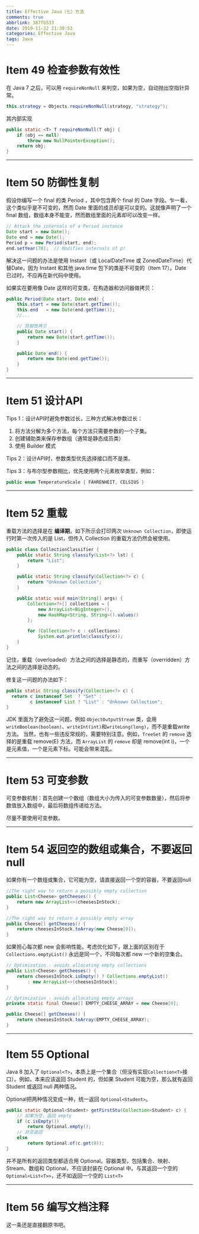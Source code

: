 ```yaml
---
title: Effective Java（七）方法
comments: true
abbrlink: 387fb533
date: 2019-11-22 21:39:53
categories: Effective Java
tags: Java
---
```



# Item 49 检查参数有效性

在 Java 7 之后，可以用 `requireNonNull` 来判空，如果为空，自动抛出空指针异常。

```java
this.strategy = Objects.requireNonNull(strategy, "strategy");
```

<!-- more -->

其内部实现

```java
public static <T> T requireNonNull(T obj) {
    if (obj == null)
        throw new NullPointerException();
    return obj;
}
```

---

# Item 50 防御性复制

假设你编写一个 final 的类 Period  ，其中包含两个 final 的 Date 字段。乍一看，这个类似乎是不可变的，然而 Date 里面的成员却是可以变的。这就像声明了一个 final 数组，数组本身不能变，然而数组里面的元素却可以改变一样。

```java
// Attack the internals of a Period instance
Date start = new Date();
Date end = new Date();
Period p = new Period(start, end);
end.setYear(78);  // Modifies internals of p!
```

解决这一问题的办法是使用 Instant（或 LocalDateTime 或 ZonedDateTime）代替Date，因为 Instant 和其他 java.time 包下的类是不可变的（Item 17）。Date 已过时，不应再在新代码中使用。

如果实在要用像 Date 这样的可变类，在构造器和访问器做拷贝：

```java
public Period(Date start, Date end) {
    this.start = new Date(start.getTime());
    this.end   = new Date(end.getTime());
    //...

    // 防御性拷贝
    public Date start() {
        return new Date(start.getTime());
    }

    public Date end() {
        return new Date(end.getTime());
    }
}
```

---

# Item 51 设计API

Tips 1：设计API时避免参数过长，三种方式解决参数过长：

1. 将方法分解为多个方法，每个方法只需要参数的一个子集。
2. 创建辅助类来保存参数组（通常是静态成员类）
3. 使用 Builder 模式

Tips 2：设计API时，参数类型优先选择接口而不是类。

Tips 3：与布尔型参数相比，优先使用两个元素枚举类型，例如：

```java
public enum TemperatureScale { FAHRENHEIT, CELSIUS }
```

---

# Item 52 重载

重载方法的选择是在 **编译期**，如下所示会打印两次 `Unknown Collection`，即使运行时第一次传入的是 List，但传入 Collection 的重载方法仍然会被使用。

```java
public class CollectionClassifier {
    public static String classify(List<?> lst) {
        return "List";
    }

    public static String classify(Collection<?> c) {
        return "Unknown Collection";
    }

    public static void main(String[] args) {
        Collection<?>[] collections = {
            new ArrayList<BigInteger>(),
            new HashMap<String, String>().values()
        };

        for (Collection<?> c : collections)
            System.out.println(classify(c));
    }
}
```

记住，重载（overloaded）方法之间的选择是静态的，而重写（overridden）方法之间的选择是动态的。

修复这一问题的办法如下：

```java
public static String classify(Collection<?> c) {
  return c instanceof Set  ? "Set" :
         c instanceof List ? "List" : "Unknown Collection";
}
```

JDK 里面为了避免这一问题，例如 `ObjectOutputStream` 类，会用 `writeBoolean(boolean)`、`writeInt(int)`和`writeLong(long)`，而不是重载write方法。 当然，也有一些违反常规的，需要特别注意。例如，`TreeSet` 的 `remove` 选择的是重载 remove(E) 方法，而  `ArrayList` 的 `remove` 却是 remove(int i)，一个是元素值，一个是元素下标。可能会带来混乱。

---

# Item 53 可变参数

可变参数机制：首先创建一个数组（数组大小为传入的可变参数数量），然后将参数值放入数组中，最后将数组传递给方法。

尽量不要使用可变参数。

---

# Item 54 返回空的数组或集合，不要返回 null

如果你有一个数组或集合，它可能为空，请直接返回一个空的容器，不要返回null

```java
//The right way to return a possibly empty collection
public List<Cheese> getCheeses() {
    return new ArrayList<>(cheesesInStock);
}

//The right way to return a possibly empty array
public Cheese[] getCheeses() {
    return cheesesInStock.toArray(new Cheese[0]);
}
```

如果担心每次都 new 会影响性能，考虑优化如下，跟上面的区别在于 `Collections.emptyList()` 永远是同一个，不同每次都 new 一个新的空集合。

```java
// Optimization - avoids allocating empty collections
public List<Cheese> getCheeses() {
    return cheesesInStock.isEmpty() ? Collections.emptyList()
        : new ArrayList<>(cheesesInStock);
}

// Optimization - avoids allocating empty arrays
private static final Cheese[] EMPTY_CHEESE_ARRAY = new Cheese[0];

public Cheese[] getCheeses() {
    return cheesesInStock.toArray(EMPTY_CHEESE_ARRAY);
}
```


---

# Item 55 Optional

Java 8 加入了 `Optional<T>`，本质上是一个集合（但没有实现`Collection<T>`接口）。例如，本来应该返回 Student 的，但如果 Student 可能为空，那么就有返回 Student 或返回 null 两种情况。

Optional把两种情况变成一种，统一返回 `Optional<Student>`。

```java
public static Optional<Student> getFirstStu(Collection<Student> c) {
    // 如果为空，返回 empty
    if (c.isEmpty())
        return Optional.empty();
    // 非空返回
    else
        return Optional.of(c.get(0));
}
```

并不是所有的返回类型都适合用 Optional。容器类型，包括集合、映射、Stream、数组和 Optional，不应该封装在 Optional 中。与其返回一个空的`Optional<List<T>>`，还不如返回一个空的 `List<T>`

---

# Item 56 编写文档注释

这一条还是直接翻原书吧。
